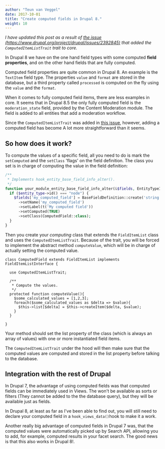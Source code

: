 ```yaml
---
author: "Teun van Veggel"
date: 2017-10-01
title: "Create computed fields in Drupal 8."
weight: 10
---
```


*I have updated this post as a result of [the issue (https://www.drupal.org/project/drupal/issues/2392845)](https://www.drupal.org/project/drupal/issues/2392845) that added the  ```ComputedItemListTrait``` trait to core.*

In Drupal 8 we have on the one hand field types with some computed **field properties**, and on the other hand fields that are fully computed.

Computed field properties are quite common in Drupal 8. An example is the ```TextItem``` field type. The properties ```value``` and ```format``` are stored in the database, but a third property called ```processed``` is computed on the fly using the ```value``` and the ```format```. 

When it comes to fully computed field items, there are less examples in core. It seems that in Drupal 8.5 the only fully computed field is the ```moderation_state``` field, provided by the Content Moderation module. The field is added to all entities that add a moderation workflow.

Since the ```ComputedItemListTrait``` was added in [this issue](https://www.drupal.org/project/drupal/issues/2392845), however, adding a computed field has become A lot more straightforward than it seems.

<!--more-->

## So how does it work?

To compute the values of a specific field, all you need to do is mark the ```setComputed``` and the ```setClass``` 'flags' on the field definition. The class you set is in charge of computing the value in the field definition:

```php
/**
 * Implements hook_entity_base_field_info_alter().
 */
function your_module_entity_base_field_info_alter(&$fields, EntityTypeInterface $entity_type) {
  if ($entity_type->id() === "node") {
    $fields['my_computed_field'] = BaseFieldDefinition::create('string')
      ->setName('my_computed_field')
      ->setLabel(t('My computed field'))
      ->setComputed(TRUE)
      ->setClass(ComputedField::class);
  }
}
```

Then you create your *computing* class that extends the ```FieldItemList``` class and uses the ```ComputedItemListTrait```. Because of the trait, you will be forced to implement the abstract method ```computeValue```, which will be in charge of actually setting the computed value.

```
class ComputedField extends FieldItemList implements FieldItemListInterface {

  use ComputedItemListTrait;
  
  /**
   * Compute the values.
   */
  protected function computeValue(){
    $some_calculated_values = [1,2,3];
    foreach($some_calculated_values as $delta => $value){
      $this->list[$delta] = $this->createItem($delta, $value);
    }
  }
  
}
```
Your method should set the list property of the class (which is always an array of values) with one or more instantiated field items.

The ```ComputedItemListTrait``` under the hood will then make sure that the computed  values are computed and stored in the list property before talking to the database.

## Integration with the rest of Drupal

In Drupal 7, the advantage of using computed fields was that computed fields can be immediately used in Views. The won't be available as sorts or filters (They cannot be added to the the database query), but they will be available just as fields.

In Drupal 8, at least as far as I've been able to find out, you will still need to declare your computed field in a ```hook_views_data()```hook to make it a work.

Another really big advantage of computed fields in Drupal 7 was, that the computed values were automatically picked up by Search API, allowing you to add, for example, computed results in your facet search. The good news is that this also works in Drupal 8!.